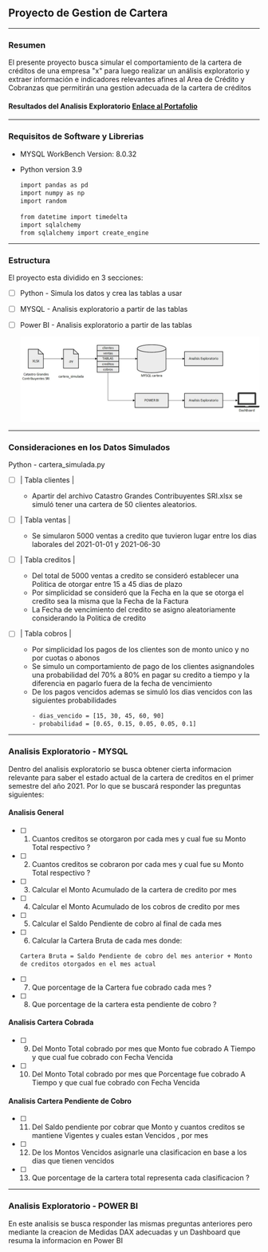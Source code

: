 ## Proyecto de Gestion de Cartera

---

### Resumen
El presente proyecto busca simular el comportamiento de la cartera de créditos de una empresa "x" para luego realizar un análisis exploratorio y extraer información e indicadores relevantes afines
al Area de Crédito y Cobranzas que permitirán una gestion adecuada de la cartera de créditos

#### Resultados del Analisis Exploratorio [Enlace al Portafolio](https://faustocasanova.github.io/PYCR_01_report.html)
  
---

### Requisitos de Software y Librerias 
- MYSQL WorkBench Version: 8.0.32
  
- Python version 3.9
  ```
  import pandas as pd
  import numpy as np
  import random
  
  from datetime import timedelta
  import sqlalchemy
  from sqlalchemy import create_engine
  ``` 

---
     
### Estructura
El proyecto esta dividido en 3 secciones:
- [ ] Python   - Simula los datos y crea las tablas a usar
- [ ] MYSQL    - Analisis exploratorio a partir de las tablas
- [ ] Power BI - Analisis exploratorio a partir de las tablas

  ![Estructura_del_Proyecto](Images/Estructura_del_Proyecto.jpg)

---

### Consideraciones en los Datos Simulados

Python - cartera_simulada.py
  - [ ] | Tabla clientes |
    * Apartir del archivo Catastro Grandes Contribuyentes SRI.xlsx se simuló tener una cartera de 50 clientes aleatorios.

  - [ ] | Tabla ventas |
    * Se simularon 5000 ventas a credito que tuvieron lugar entre los dias laborales del 2021-01-01 y 2021-06-30
      
  - [ ] | Tabla creditos |
    * Del total de 5000 ventas a credito se consideró establecer una Politica de otorgar entre 15 a 45 dias de plazo
    * Por simplicidad se consideró que la Fecha en la que se otorga el credito sea la misma que la Fecha de la Factura
    * La Fecha de vencimiento del credito se asigno aleatoriamente considerando la Politica de credito
   
  - [ ] | Tabla cobros |
    * Por simplicidad los pagos de los clientes son de monto unico y no por cuotas o abonos
    * Se simulo un comportamiento de pago de los clientes asignandoles una probabilidad del 70% a 80% en pagar su credito a tiempo y la diferencia en pagarlo fuera de la fecha de vencimiento
    * De los pagos vencidos ademas se simuló los dias vencidos con las siguientes probabilidades
      ```
      - dias_vencido = [15, 30, 45, 60, 90]
      - probabilidad = [0.65, 0.15, 0.05, 0.05, 0.1]   
      ```

---

### Analisis Exploratorio - MYSQL
Dentro del analisis exploratorio se busca obtener cierta informacion relevante para saber el estado actual de la cartera de creditos en el primer semestre del año 2021.
Por lo que se buscará responder las preguntas siguientes:

#### Analisis General
- [ ] 1) Cuantos creditos se otorgaron por cada mes y cual fue su Monto Total respectivo ?
- [ ] 2) Cuantos creditos se cobraron por cada mes y  cual fue su Monto Total respectivo ?
- [ ] 3) Calcular el Monto Acumulado de la cartera de credito por mes 
- [ ] 4) Calcular el Monto Acumulado de los cobros de credito por mes
- [ ] 5) Calcular el Saldo Pendiente de cobro al final de cada mes
- [ ] 6) Calcular la Cartera Bruta de cada mes donde:
  ```
  Cartera Bruta = Saldo Pendiente de cobro del mes anterior + Monto de creditos otorgados en el mes actual
  ```
- [ ] 7) Que porcentage de la Cartera fue cobrado cada mes ?   
- [ ] 8) Que porcentage de la cartera esta pendiente de cobro ?

#### Analisis Cartera Cobrada
- [ ] 9)  Del Monto Total cobrado por mes que Monto      fue cobrado A Tiempo y que cual fue cobrado con Fecha Vencida 
- [ ] 10) Del Monto Total cobrado por mes que Porcentage fue cobrado A Tiempo y que cual fue cobrado con Fecha Vencida

#### Analisis Cartera Pendiente de Cobro
- [ ] 11) Del Saldo pendiente por cobrar que Monto y cuantos creditos se mantiene Vigentes y cuales estan Vencidos , por mes 
- [ ] 12) De los Montos Vencidos asignarle una clasificacion en base a los dias que tienen vencidos 
- [ ] 13) Que porcentage de la cartera total representa cada clasificacion ?


---

### Analisis Exploratorio - POWER BI
En este analisis se busca responder las mismas preguntas anteriores pero mediante la creacion de Medidas DAX adecuadas y un Dashboard que resuma la informacion en Power BI 













